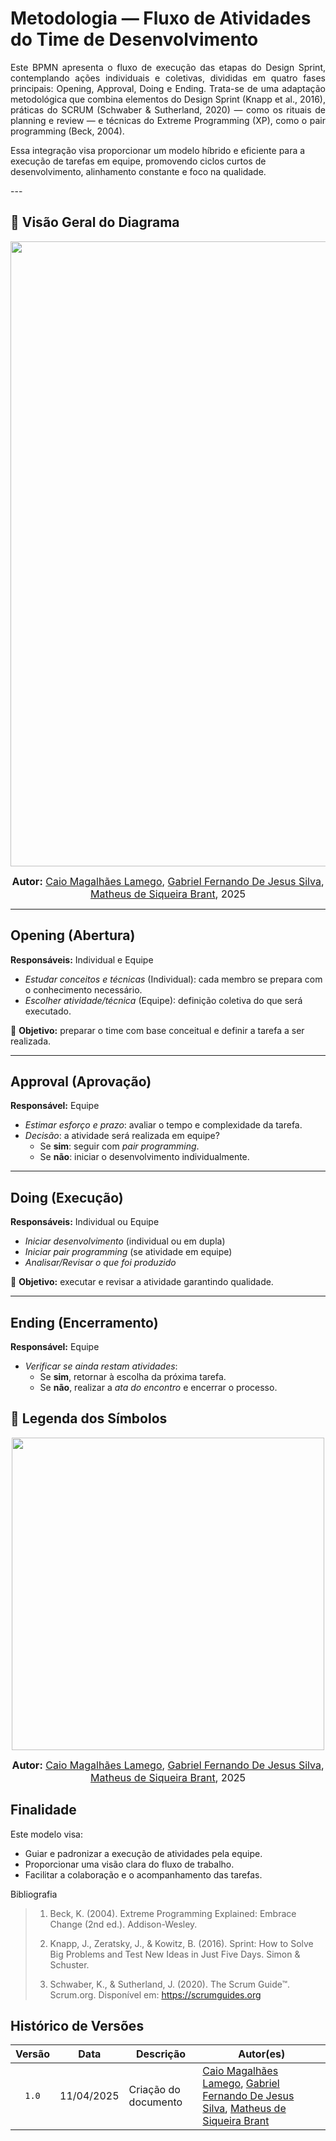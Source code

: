 # Metodologia — Fluxo de Atividades do Time de Desenvolvimento

<p style="text-align:justify">
Este BPMN apresenta o fluxo de execução das etapas do Design Sprint, contemplando ações individuais e coletivas, divididas em quatro fases principais: Opening, Approval, Doing e Ending. Trata-se de uma adaptação metodológica que combina elementos do Design Sprint (Knapp et al., 2016), práticas do SCRUM (Schwaber & Sutherland, 2020) — como os rituais de planning e review — e técnicas do Extreme Programming (XP), como o pair programming (Beck, 2004).

Essa integração visa proporcionar um modelo híbrido e eficiente para a execução de tarefas em equipe, promovendo ciclos curtos de desenvolvimento, alinhamento constante e foco na qualidade.
</p>
---

## 📌 Visão Geral do Diagrama

<div align="center">
    <img src="./assets/FluxoDesenvolvimento.jpg" width="1000" />
</div>

<font size="3"><p style="text-align: center"><b>Autor:</b> [Caio Magalhães Lamego][caiolamego], [Gabriel Fernando De Jesus Silva][MMcLovin], [Matheus de Siqueira Brant][MatheussBrant], 2025</p></font>

---

## Opening (Abertura)

**Responsáveis:** Individual e Equipe

- *Estudar conceitos e técnicas* (Individual): cada membro se prepara com o conhecimento necessário.
- *Escolher atividade/técnica* (Equipe): definição coletiva do que será executado.

🎯 **Objetivo:** preparar o time com base conceitual e definir a tarefa a ser realizada.

---

## Approval (Aprovação)

**Responsável:** Equipe

- *Estimar esforço e prazo*: avaliar o tempo e complexidade da tarefa.
- *Decisão*: a atividade será realizada em equipe?
  - Se **sim**: seguir com *pair programming*.
  - Se **não**: iniciar o desenvolvimento individualmente.

---

## Doing (Execução)

**Responsáveis:** Individual ou Equipe

- *Iniciar desenvolvimento* (individual ou em dupla)
- *Iniciar pair programming* (se atividade em equipe)
- *Analisar/Revisar o que foi produzido*

🎯 **Objetivo:** executar e revisar a atividade garantindo qualidade.

---

## Ending (Encerramento)

**Responsável:** Equipe

- *Verificar se ainda restam atividades*:
  - Se **sim**, retornar à escolha da próxima tarefa.
  - Se **não**, realizar a *ata do encontro* e encerrar o processo.

## 🧩 Legenda dos Símbolos

<div align="center">
    <img src="./assets/LegendaFluxoDesenvolvimento.jpg" width="500" />
</div>

<font size="3"><p style="text-align: center"><b>Autor:</b>  [Caio Magalhães Lamego][caiolamego], [Gabriel Fernando De Jesus Silva][MMcLovin], [Matheus de Siqueira Brant][MatheussBrant], 2025</p></font>

## Finalidade

Este modelo visa:

- Guiar e padronizar a execução de atividades pela equipe.
- Proporcionar uma visão clara do fluxo de trabalho.
- Facilitar a colaboração e o acompanhamento das tarefas.

Bibliografia

>1. Beck, K. (2004). Extreme Programming Explained: Embrace Change (2nd ed.). Addison-Wesley.
>
>2. Knapp, J., Zeratsky, J., & Kowitz, B. (2016). Sprint: How to Solve Big Problems and Test New Ideas in Just Five Days. Simon & Schuster.
>
>3. Schwaber, K., & Sutherland, J. (2020). The Scrum Guide™. Scrum.org. Disponível em: https://scrumguides.org
>

## Histórico de Versões

| Versão | Data | Descrição | Autor(es) |
| :----: | :--: | --------- | ----------- |
| `1.0`  | 11/04/2025 | Criação do documento | [Caio Magalhães Lamego][caiolamego], [Gabriel Fernando De Jesus Silva][MMcLovin], [Matheus de Siqueira Brant][MatheussBrant]  |

[artrsousa1]: https://github.com/artrsousa1  
[CaioHabibe]: https://github.com/CaioHabibe  
[caio-felipee]: https://github.com/caio-felipee  
[caiolamego]: https://github.com/caiolamego  
[dcasseb]: https://github.com/dcasseb  
[MMcLovin]: https://github.com/MMcLovin  
[mateusvrs]: https://github.com/mateusvrs  
[MatheussBrant]: https://github.com/MatheussBrant  
[PedroHenrique061]: https://github.com/PedroHenrique061  
[rmatuda]: https://github.com/rmatuda  
